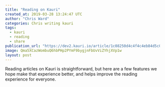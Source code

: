```yaml
---
title: "Reading on Kauri"
created_at: 2019-03-28 13:24:47 UTC
author: "Chris Ward"
categories: Chris writing kauri
tags: 
  - kauri
  - reading
  - share
publication_url: "https://dev2.kauri.io/article/1c08250d4c4f4c4eb84d5c064541fd3c"
image: Qma5XCazWombuQ6hbPHp2PYmF9bygjnFbUvViZYhjXVp1w
layout: post
---
```

Reading articles on Kauri is straightforward, but here are a few features we hope make that experience better, and helps improve the reading experience for everyone.

